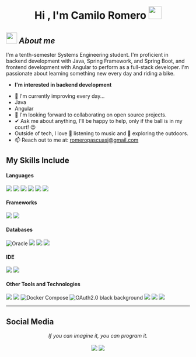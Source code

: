 <h1 align="center">Hi , I'm Camilo Romero <img src="https://media.giphy.com/media/hvRJCLFzcasrR4ia7z/giphy.gif" width="35"></h1>

## <img src="https://media.giphy.com/media/ObNTw8Uzwy6KQ/giphy.gif" width="30px">&nbsp;***About me***

I'm a tenth-semester Systems Engineering student. I'm proficient in backend development with Java, Spring Framework, and Spring Boot, and frontend development with Angular to perform as a full-stack developer. I'm passionate about learning something new every day and riding a bike.

* **I'm interested in backend development**
- 🌱 I'm currently improving every day...
- Java
- Angular
- 👯 I'm looking forward to collaborating on open source projects.
- ✔ Ask me about anything, I'll be happy to help, only if the ball is in my court! 😉<br>
- Outside of tech, I love 🎵 listening to music and 🌴 exploring the outdoors.
- 📫 Reach out to me at: <a href="bhargavi.kurukunda@students.iiit.ac.in">romeropascuasj@gmail.com</a>

## My Skills Include

<h4> Languages </h4>
<span> 
  <img src="https://img.shields.io/badge/HTML5-E34F26?style=for-the-badge&logo=html5&logoColor=white">
  <img src="https://img.shields.io/badge/CSS3-1572B6?style=for-the-badge&logo=css3&logoColor=white">
  <img src="https://img.shields.io/badge/JavaScript-F7DF1E?style=for-the-badge&logo=javascript&logoColor=black">
  <img src="https://img.shields.io/badge/angular-%23DD0031.svg?style=for-the-badge&logo=angular&logoColor=white"/>
  <img src="https://img.shields.io/badge/Java-FF0000?style=for-the-badge&logo=java&logoColor=white&color=white">
  <img src="https://img.shields.io/badge/Spring%20Boot-6DB33F?style=for-the-badge&logo=springboot&logoColor=white">
</span>

<h4> Frameworks </h4>
<span>
  <img src="https://img.shields.io/badge/Bootstrap-563D7C?style=for-the-badge&logo=bootstrap&logoColor=white">
  <img src="https://img.shields.io/badge/Spring-6DB33F?style=for-the-badge&logo=spring&logoColor=white">
</span>

<h4> Databases </h4>
<span>
  <img src="https://img.shields.io/badge/Oracle-F80000?style=for-the-badge&logo=oracle&logoColor=white" alt="Oracle" />
  <img src="https://img.shields.io/badge/mysql-4479A1.svg?style=for-the-badge&logo=mysql&logoColor=white">
  <img src="https://img.shields.io/badge/postgresql-%23316192.svg?style=for-the-badge&logo=postgresql&logoColor=white">
  <img src="https://img.shields.io/badge/MongoDB-%234ea94b.svg?style=for-the-badge&logo=mongodb&logoColor=white">
</span>

<h4> IDE </h4>
<span>
<img src="https://img.shields.io/badge/Visual_Studio_Code-0078D4?style=for-the-badge&logo=visual%20studio%20code&logoColor=white">
<img src="https://img.shields.io/badge/IntelliJ_IDEA-000000?style=for-the-badge&logo=intellijidea&logoColor=white">

<h4> Other Tools and Technologies </h4>
<span>
  <img src="https://img.shields.io/badge/AWS-FF9900?style=for-the-badge&logo=amazonaws&logoColor=white">
  <img src="https://img.shields.io/badge/-Docker-fff?style=for-the-badge&logo=Docker">
  <img src="https://img.shields.io/badge/Docker%20Compose-2496ED?style=for-the-badge&logo=docker&logoColor=white" alt="Docker Compose" />
  <img src="https://img.shields.io/badge/OAuth2.0-000000?style=for-the-badge&logo=oauth&logoColor=white" alt="OAuth2.0 black background" />
  <img src="https://img.shields.io/badge/JWT-black?style=for-the-badge&logo=JSON%20web%20tokens">
  <img src="https://img.shields.io/badge/Git-F05032?style=for-the-badge&logo=git&logoColor=white">
  <img src="https://img.shields.io/badge/Postman-FFFFFF?style=for-the-badge&logo=postman&logoColor=orange">

</span>


<hr>

## Social Media
<p align="center">
   <i>If you can imagine it, you can program it.</i>
   <br>
<br>	
<a target="_blank" href="www.linkedin.com/in/juanromero-dev"><img src="https://img.shields.io/badge/linkedin-%230077B5.svg?style=for-the-badge&logo=linkedin&logoColor=whitee"></img></a>
<a target="_blank" href="mailto:romeropascuasj@gmail.com"><img src="https://img.shields.io/badge/-Gmail-D14836?style=for-the-badge&logo=Gmail&logoColor=white"></img></a>
<br>
</p>

